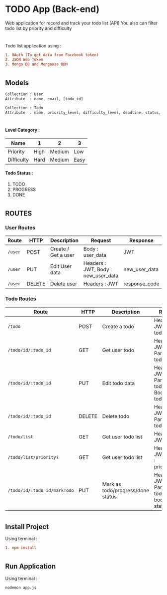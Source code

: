 # TODO App (Back-end)

Web application for record and track your todo list (API)
You also can filter todo list by priority and difficulty

#
#

Todo list application using : 
```diff
1. OAuth (To get data from Facebook token)
2. JSON Web Token
3. Mongo DB and Mongoose ODM 
```

#
#

## Models

```diff
Collection : User 
Attribute  : name, email, [todo_id]

Collection : Todo 
Attribute  : name, priority_level, difficulty_level, deadline, status, user_id
```
#
#

#### Level Category :
| Name | 1 | 2 | 3 |
|-------|------|-------------|---------|
| Priority | High| Medium | Low |
| Difficulty | Hard | Medium | Easy |


#### Todo Status :
1. TODO
2. PROGRESS
3. DONE

#
#

## ROUTES

### User Routes
| Route | HTTP | Description | Request | Response |
|-------|------|-------------|---------|----------|
|`/user` | POST | Create / Get a user | Body : user_data | JWT |
|`/user` | PUT | Edit User data | Headers : JWT, Body : new_user_data | new_user_data |
|`/user` | DELETE | Delete user | Headers : JWT | response_code |

### Todo Routes
| Route | HTTP | Description | Request | Response |
|-------|------|-------------|---------|----------|
|`/todo` | POST | Create a todo | Headers : JWT, Body : todo_data | response_code |
|`/todo/id/:todo_id` | GET | Get user todo | Headers : JWT, Params : todo_id | todo_data |
|`/todo/id/:todo_id` | PUT | Edit todo data | Headers : JWT, Params : todo_id, Body : todo_data | new_todo_data |
|`/todo/id/:todo_id` | DELETE | Delete todo | Headers : JWT, Params : todo_id | response_code |
|`/todo/list` | GET | Get user todo list | Headers : JWT | todo_list |
|`/todo/list/priority?` | GET | Get user todo list | Headers : JWT, Query : priority_level  | todo_list (by priority) |
|`/todo/id/:todo_id/markTodo` | PUT | Mark as todo/progress/done status | Headers : JWT, Params : todo_id, body : status | response_code |

# 

## Install Project
Using terminal :
```diff
1. npm install
```

# 

## Run Application
Using terminal :
```diff
nodemon app.js
```